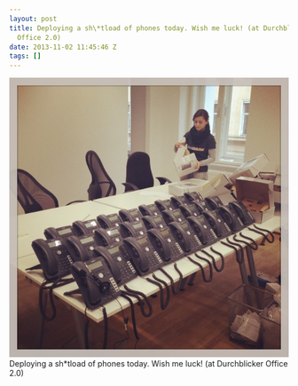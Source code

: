 ```yaml
---
layout: post
title: Deploying a sh\*tload of phones today. Wish me luck! (at Durchblicker
  Office 2.0)
date: 2013-11-02 11:45:46 Z
tags: []
---
```

![](/media/2013/11/65777781055.jpg)
Deploying a sh\*tload of phones today. Wish me luck! (at Durchblicker Office 2.0)
